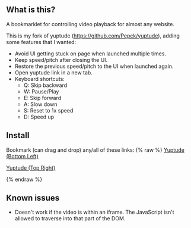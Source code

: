 ## What is this?

A bookmarklet for controlling video playback for almost any website.

This is my fork of yuptude (https://github.com/Pepck/yuptude), adding some features that I wanted:
* Avoid UI getting stuck on page when launched multiple times.
* Keep speed/pitch after closing the UI.
* Restore the previous speed/pitch to the UI when launched again.
* Open yuptude link in a new tab.
* Keyboard shortcuts:
  * Q: Skip backward
  * W: Pause/Play
  * E: Skip forward
  * A: Slow down
  * S: Reset to 1x speed
  * D: Speed up

## Install 

Bookmark (can drag and drop) any/all of these links:
{% raw %}
<a href="javascript:void%20function(){function%20a(a){return%20document.getElementById(a)}function%20b(){y=a(%22yptd-in%22).value,window.sessionStorage.setItem(%22yuptudeSpeed%22,y)}function%20c(){r.removeEventListener(%22input%22,b),t.removeEventListener(%22click%22,c),u.removeEventListener(%22click%22,d),w.removeEventListener(%22click%22,f),x.removeEventListener(%22click%22,g),window.removeEventListener(%22keypress%22,l),o.parentNode.removeChild(o),q.parentNode.removeChild(q),clearInterval(A)}function%20d(){z=a(%22yptd-pin%22).checked,window.sessionStorage.setItem(%22yuptudePitch%22,z)}function%20f(){e=a(%22yptd-in%22).value,e=e%3FparseFloat(e):1,e=3.9%3E=e%3Fe+.1:e,h(e)}function%20g(){e=a(%22yptd-in%22).value,e=e%3FparseFloat(e):1,e=.6%3C=e%3Fe-.1:e,h(e)}function%20h(b){y=b.toFixed(1),a(%22yptd-in%22).value=y,window.sessionStorage.setItem(%22yuptudeSpeed%22,y)}function%20i(a){m=document.querySelectorAll(%22video%22);for(var%20b=0;b%3Cm.length;b++)n=m[b],n%26%262%3C=n.readyState%26%26(n.playbackRate=a||y||1,n.mozPreservesPitch=n.webkitPreservesPitch=n.preservePitch=!z)}function%20j(a){m=document.querySelectorAll(%22video%22);for(var%20b=0;b%3Cm.length;b++)n=m[b],n%26%262%3C=n.readyState%26%26(n.currentTime+=a)}function%20k(){m=document.querySelectorAll(%22video%22),all_paused=!0;for(var%20a=0;a%3Cm.length;a++)n=m[a],n%26%262%3C=n.readyState%26%26!n.paused%26%26(all_paused=!1,n.pause());if(all_paused)for(var%20a=0;a%3Cm.length;a++)n=m[a],n%26%262%3C=n.readyState%26%26n.play()}function%20l(a){%22d%22===a.key%3Ff():%22s%22===a.key%3Fh(1):%22a%22===a.key%3Fg():%22q%22===a.key%3Fj(-10):%22w%22===a.key%3Fk():%22e%22===a.key%26%26j(10)}if(null!==a(%22yptd%22))return%20void%20console.log(%22yuptude's%20already%20running!%22);console.log(%22Starting%20yuptude!%22);var%20m,n,e,o=document.createElement(%22div%22);o.innerHTML=%22%3Cstyle%20id=\%22yptd-style\%22%3E%20%20%20%20%20%20%20%20%20%20%20%20%23yptd%20span,%23yptd-box{float:left;padding:0%20.5em;display:block}%23yptd%20span%20em,%23yptd-bottom,%23yptd-in{vertical-align:middle}%23yptd-pit,%23yptd-pit%20input{float:right}%23yptd%20a,%23yptd-bar{background-color:%23fd0d5d}%23yptd{z-index:9999999999;position:fixed;bottom:0;left:6px;font:16px%20Helvetica,Arial,sans-serif;-webkit-text-size-adjust:100%25;-ms-text-size-adjust:100%25}%23yptd%20*{margin:0}%23yptd%20a{border-radius:5px;-moz-border-radius:5px;-webkit-border-radius:5px;float:left;margin:0%20.5em%200%200;padding:.25em%201em;font-weight:700;color:%23FFF}%23yptd%20a%20em{font-size:.9em}%23yptd%20a:active,%23yptd%20a:focus,%23yptd%20a:hover{outline:0;color:%23fd0d5d;background-color:%23FFF;text-decoration:none}%23yptd%20span{border-radius:3px;-moz-border-radius:3px;-webkit-border-radius:3px;-moz-box-sizing:border-box;-webkit-box-sizing:border-box;box-sizing:border-box;margin:.5em;width:2.5em;border-bottom:2px%20solid%20rgba(0,0,0,.25);text-decoration:none;color:%23000;background-color:%23FFF;cursor:pointer;text-align:center}%23yptd%20span%20em{font-size:.75em}%23yptd%20span:active,%23yptd%20span:focus,%23yptd%20span:hover{color:%23fd0d5d}%23yptd-bar{border-radius:3px%203px%200%200;-moz-border-radius:3px%203px%200%200;-webkit-border-radius:3px%203px%200%200;height:2.25em}%23yptd-bar:after,%23yptd-bottom:after{content:\%22\%22;display:block;clear:both}%23yptd-controls{float:right;height:2.25em;border-left:2px%20solid%20rgba(0,0,0,.33)}%23yptd-box{-moz-box-sizing:border-box;-webkit-box-sizing:border-box;box-sizing:border-box;width:4em;min-width:4em;height:100%25;background-color:rgba(0,0,0,.15)}%23yptd-in{width:100%25;height:100%25;border:0;text-align:center;font:14px%20Helvetica,Arial,sans-serif;font-family:Helvetica,Arial,sans-serif;font-size:14px;color:%23FFF;background-color:transparent}%23yptd-bottom{padding:.75em;font-size:.75em;background-color:rgba(0,0,0,.8)}%23yptd-pit{position:relative;padding:.25em%200}%23yptd-pit%20label{margin-right:.5em;color:%23FFF}%23yptd-pit%20em{display:none}%23yptd-pit:active%20em,%23yptd-pit:focus%20em,%23yptd-pit:hover%20em{display:block;position:absolute;top:-2.5em;left:0;padding:.5em;white-space:pre;font-size:.8em;background-color:%23fd0d5d}%20%20%20%20%20%20%20%20%20%20%20%20%3C/style%3E%20%20%20%20%20%20%20%20%3Cdiv%20id=\%22yptd\%22%3E%3Cdiv%20id=\%22yptd-bar\%22%3E%3Cspan%20id=\%22yptd-off\%22%3E%3Cem%3EHide%3C/em%3E%3C/span%3E%3Cdiv%20id=\%22yptd-controls\%22%3E%3Cspan%20id=\%22yptd-dwn\%22%3E-%3C/span%3E%3Cdiv%20id=\%22yptd-box\%22%3E%3Cinput%20id=\%22yptd-in\%22%20type=\%22text\%22%20value=\%221.0\%22%3E%3C/div%3E%3Cspan%20id=\%22yptd-up\%22%3E+%3C/span%3E%3C/div%3E%3C/div%3E%3Cdiv%20id=\%22yptd-bottom\%22%3E%3Ca%20href=\%22http://yuptude.com\%22%20target=\%22_blank\%22%3E%3Cem%3Eyuptude%3C/em%3E%3C/a%3E%3Cdiv%20id=\%22yptd-pit\%22%3E%3Clabel%20for=\%22yptd-pin\%22%3E%20Shift%20Pitch%20%3Cem%3E(Firefox%20%26amp;%20Safari%20only)%3C/em%3E%3C/label%3E%3Cinput%20type=\%22checkbox\%22%20name=\%22yptd-pin\%22%20id=\%22yptd-pin\%22%20value=\%221\%22%3E%3C/div%3E%3C/div%3E%3C/div%3E%22,document.body.appendChild(o);var%20o=a(%22yptd%22),q=a(%22yptd-style%22),r=a(%22yptd-in%22),t=a(%22yptd-off%22),u=a(%22yptd-pin%22),w=a(%22yptd-up%22),x=a(%22yptd-dwn%22),y=window.sessionStorage.getItem(%22yuptudeSpeed%22);null===y%3Fy=1:(console.log(%22Recovered%20speed%20%22+y),a(%22yptd-in%22).value=y);var%20z=window.sessionStorage.getItem(%22yuptudePitch%22);null===z%3Fz=!1:(console.log(%22Recovered%20pitch%20%22+z),a(%22yptd-pin%22).checked=z),r.addEventListener(%22input%22,b),t.addEventListener(%22click%22,c),u.addEventListener(%22click%22,d),w.addEventListener(%22click%22,f),x.addEventListener(%22click%22,g);var%20A=setInterval(function(){i()},100);window.addEventListener(%22keypress%22,l,!1)}();">Yuptude (Bottom Left)</a>

<a href="javascript:void%20function(){function%20a(a){return%20document.getElementById(a)}function%20b(){y=a(%22yptd-in%22).value,window.sessionStorage.setItem(%22yuptudeSpeed%22,y)}function%20c(){r.removeEventListener(%22input%22,b),t.removeEventListener(%22click%22,c),u.removeEventListener(%22click%22,d),w.removeEventListener(%22click%22,f),x.removeEventListener(%22click%22,g),window.removeEventListener(%22keypress%22,l),o.parentNode.removeChild(o),q.parentNode.removeChild(q),clearInterval(A)}function%20d(){z=a(%22yptd-pin%22).checked,window.sessionStorage.setItem(%22yuptudePitch%22,z)}function%20f(){e=a(%22yptd-in%22).value,e=e%3FparseFloat(e):1,e=3.9%3E=e%3Fe+.1:e,h(e)}function%20g(){e=a(%22yptd-in%22).value,e=e%3FparseFloat(e):1,e=.6%3C=e%3Fe-.1:e,h(e)}function%20h(b){y=b.toFixed(1),a(%22yptd-in%22).value=y,window.sessionStorage.setItem(%22yuptudeSpeed%22,y)}function%20i(a){m=document.querySelectorAll(%22video%22);for(var%20b=0;b%3Cm.length;b++)n=m[b],n%26%262%3C=n.readyState%26%26(n.playbackRate=a||y||1,n.mozPreservesPitch=n.webkitPreservesPitch=n.preservePitch=!z)}function%20j(a){m=document.querySelectorAll(%22video%22);for(var%20b=0;b%3Cm.length;b++)n=m[b],n%26%262%3C=n.readyState%26%26(n.currentTime+=a)}function%20k(){m=document.querySelectorAll(%22video%22),all_paused=!0;for(var%20a=0;a%3Cm.length;a++)n=m[a],n%26%262%3C=n.readyState%26%26!n.paused%26%26(all_paused=!1,n.pause());if(all_paused)for(var%20a=0;a%3Cm.length;a++)n=m[a],n%26%262%3C=n.readyState%26%26n.play()}function%20l(a){%22d%22===a.key%3Ff():%22s%22===a.key%3Fh(1):%22a%22===a.key%3Fg():%22q%22===a.key%3Fj(-10):%22w%22===a.key%3Fk():%22e%22===a.key%26%26j(10)}if(null!==a(%22yptd%22))return%20void%20console.log(%22yuptude's%20already%20running!%22);console.log(%22Starting%20yuptude!%22);var%20m,n,e,o=document.createElement(%22div%22);o.innerHTML=%22%3Cstyle%20id=\%22yptd-style\%22%3E%20%20%20%20%20%20%20%20%20%20%20%20%23yptd%20span,%23yptd-box{float:left;padding:0%20.5em;display:block}%23yptd%20span%20em,%23yptd-bottom,%23yptd-in{vertical-align:middle}%23yptd-pit,%23yptd-pit%20input{float:right}%23yptd%20a,%23yptd-bar{background-color:%23fd0d5d}%23yptd{z-index:9999999999;position:fixed;top:0;right:6px;font:16px%20Helvetica,Arial,sans-serif;-webkit-text-size-adjust:100%25;-ms-text-size-adjust:100%25}%23yptd%20*{margin:0}%23yptd%20a{border-radius:5px;-moz-border-radius:5px;-webkit-border-radius:5px;float:left;margin:0%20.5em%200%200;padding:.25em%201em;font-weight:700;color:%23FFF}%23yptd%20a%20em{font-size:.9em}%23yptd%20a:active,%23yptd%20a:focus,%23yptd%20a:hover{outline:0;color:%23fd0d5d;background-color:%23FFF;text-decoration:none}%23yptd%20span{border-radius:3px;-moz-border-radius:3px;-webkit-border-radius:3px;-moz-box-sizing:border-box;-webkit-box-sizing:border-box;box-sizing:border-box;margin:.5em;width:2.5em;border-bottom:2px%20solid%20rgba(0,0,0,.25);text-decoration:none;color:%23000;background-color:%23FFF;cursor:pointer;text-align:center}%23yptd%20span%20em{font-size:.75em}%23yptd%20span:active,%23yptd%20span:focus,%23yptd%20span:hover{color:%23fd0d5d}%23yptd-bar{border-radius:3px%203px%200%200;-moz-border-radius:3px%203px%200%200;-webkit-border-radius:3px%203px%200%200;height:2.25em}%23yptd-bar:after,%23yptd-bottom:after{content:\%22\%22;display:block;clear:both}%23yptd-controls{float:right;height:2.25em;border-left:2px%20solid%20rgba(0,0,0,.33)}%23yptd-box{-moz-box-sizing:border-box;-webkit-box-sizing:border-box;box-sizing:border-box;width:4em;min-width:4em;height:100%25;background-color:rgba(0,0,0,.15)}%23yptd-in{width:100%25;height:100%25;border:0;text-align:center;font:14px%20Helvetica,Arial,sans-serif;font-family:Helvetica,Arial,sans-serif;font-size:14px;color:%23FFF;background-color:transparent}%23yptd-bottom{padding:.75em;font-size:.75em;background-color:rgba(0,0,0,.8)}%23yptd-pit{position:relative;padding:.25em%200}%23yptd-pit%20label{margin-right:.5em;color:%23FFF}%23yptd-pit%20em{display:none}%23yptd-pit:active%20em,%23yptd-pit:focus%20em,%23yptd-pit:hover%20em{display:block;position:absolute;top:-2.5em;left:0;padding:.5em;white-space:pre;font-size:.8em;background-color:%23fd0d5d}%20%20%20%20%20%20%20%20%20%20%20%20%3C/style%3E%20%20%20%20%20%20%20%20%3Cdiv%20id=\%22yptd\%22%3E%3Cdiv%20id=\%22yptd-bar\%22%3E%3Cspan%20id=\%22yptd-off\%22%3E%3Cem%3EHide%3C/em%3E%3C/span%3E%3Cdiv%20id=\%22yptd-controls\%22%3E%3Cspan%20id=\%22yptd-dwn\%22%3E-%3C/span%3E%3Cdiv%20id=\%22yptd-box\%22%3E%3Cinput%20id=\%22yptd-in\%22%20type=\%22text\%22%20value=\%221.0\%22%3E%3C/div%3E%3Cspan%20id=\%22yptd-up\%22%3E+%3C/span%3E%3C/div%3E%3C/div%3E%3Cdiv%20id=\%22yptd-bottom\%22%3E%3Ca%20href=\%22http://yuptude.com\%22%20target=\%22_blank\%22%3E%3Cem%3Eyuptude%3C/em%3E%3C/a%3E%3Cdiv%20id=\%22yptd-pit\%22%3E%3Clabel%20for=\%22yptd-pin\%22%3E%20Shift%20Pitch%20%3Cem%3E(Firefox%20%26amp;%20Safari%20only)%3C/em%3E%3C/label%3E%3Cinput%20type=\%22checkbox\%22%20name=\%22yptd-pin\%22%20id=\%22yptd-pin\%22%20value=\%221\%22%3E%3C/div%3E%3C/div%3E%3C/div%3E%22,document.body.appendChild(o);var%20o=a(%22yptd%22),q=a(%22yptd-style%22),r=a(%22yptd-in%22),t=a(%22yptd-off%22),u=a(%22yptd-pin%22),w=a(%22yptd-up%22),x=a(%22yptd-dwn%22),y=window.sessionStorage.getItem(%22yuptudeSpeed%22);null===y%3Fy=1:(console.log(%22Recovered%20speed%20%22+y),a(%22yptd-in%22).value=y);var%20z=window.sessionStorage.getItem(%22yuptudePitch%22);null===z%3Fz=!1:(console.log(%22Recovered%20pitch%20%22+z),a(%22yptd-pin%22).checked=z),r.addEventListener(%22input%22,b),t.addEventListener(%22click%22,c),u.addEventListener(%22click%22,d),w.addEventListener(%22click%22,f),x.addEventListener(%22click%22,g);var%20A=setInterval(function(){i()},100);window.addEventListener(%22keypress%22,l,!1)}();">Yuptude (Top Right)</a>

{% endraw %}

## Known issues

* Doesn't work if the video is within an iframe.  The JavaScript isn't allowed to traverse into that part of the DOM.
